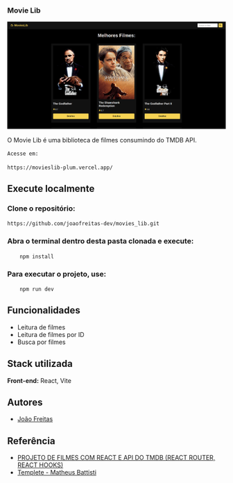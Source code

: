 
### Movie Lib
<img src="https://github.com/joaofreitas-dev/movies_lib/blob/main/public/assets/img/Captura%20de%20tela%20de%202023-09-17%2015-38-29.png">

O Movie Lib é uma biblioteca de filmes consumindo do TMDB API.

````
Acesse em: 

https://movieslib-plum.vercel.app/
````
## Execute localmente
### Clone o repositório:

```
https://github.com/joaofreitas-dev/movies_lib.git
```

### Abra o terminal dentro desta pasta clonada e execute:

```
    npm install
```

### Para executar o projeto, use:

```
    npm run dev
```
## Funcionalidades

- Leitura de filmes
- Leitura de filmes por ID
- Busca por filmes


## Stack utilizada

**Front-end:** React, Vite


## Autores

- [João Freitas](https://www.github.com/joaofreitas-dev)

## Referência

 - [PROJETO DE FILMES COM REACT E API DO TMDB (REACT ROUTER, REACT HOOKS)](https://www.youtube.com/watch?v=XqxUHVVO7-U&t=701s)
 - [Templete - Matheus Battisti](https://www.youtube.com/c/MatheusBattisti)
 
